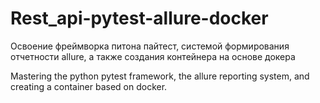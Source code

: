 # Rest_api-pytest-allure-docker
Освоение фреймворка питона пайтест, системой формирования отчетности allure, а также создания контейнера на основе докера


Mastering the python pytest framework, the allure reporting system, and creating a container based on docker.

